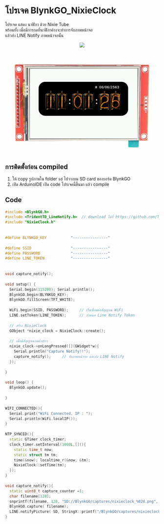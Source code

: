 # โปรเจค BlynkGO_NixieClock
โปรเจค แสดง นาฬิกา ด้วย Nixie Tube  
พร้อมทั้ง เมื่อมีการกดที่นาฬิกาค้างจะทำการจับภาพหน้าจอ  
แล้วส่ง LINE Notify ภาพหน้าจอนั้น

<p align=center><img src="BlynkGO_NixieClock.gif"></p>
<p align=center><img src="NixieClock_TFT.png"></p>

## การติดตั้งก่อน compiled
1. ให้ copy รูปภาพใน folder `sd` ไปวางบน SD card ของบอร์ด BlynkGO
2. เปิด ArduinoIDE เปิด code โปรเจคนี้ขึ้นมา แล้ว compile

## Code

```cpp
#include <BlynkGO.h>
#include <TridentTD_LineNotify.h>  // download ได้ที่ https://github.com/TridentTD/TridentTD_LineNotify
#include "NixieClock.h"


#define BLYNKGO_KEY           "----------------"

#define SSID                  "----------------"
#define PASSWORD              "----------------"
#define LINE_TOKEN            "----------------"


void capture_notify();

void setup() {
  Serial.begin(115200); Serial.println();
  BlynkGO.begin(BLYNKGO_KEY);
  BlynkGO.fillScreen(TFT_WHITE);

  WiFi.begin(SSID, PASSWORD);     // เริ่มเชื่อมต่อสัญญาณ WiFi
  LINE.setToken(LINE_TOKEN);      // กำหนด Line Notify Token

  // สร้าง NixieClock
  GObject *nixie_clock = NixieClock::create();

  // เมื่อมีสัญญาณกดค้างยาว
  nixie_clock->onLongPressed([](GWidget*w){
    Serial.println("Capture Notify!!");
    capture_notify();     // จับภาพหน้าจอ และส่ง LINE Notify
  });
  
}

void loop() {
  BlynkGO.update();

}

WIFI_CONNECTED(){
  Serial.print("WiFi Connected. IP : ");
  Serial.println(WiFi.localIP());
}

NTP_SYNCED(){
  static GTimer clock_timer;
  clock_timer.setInterval(1000L,[](){
    static time_t now;
    static struct tm tm;
    time(&now); localtime_r(&now, &tm);
    NixieClock::setTime(tm);
  });
}

void capture_notify(){
  static uint8_t capture_counter =1;
  char filename[128];
  snprintf(filename, 128, "SD://BlynkGO/captures/nixieclock_%02d.png", capture_counter);
  BlynkGO.capture( filename);
  LINE.notifyPicture( SD, StringX::printf("/BlynkGO/captures/nixieclock_%02d.png", capture_counter ++).c_str() );
}


```
